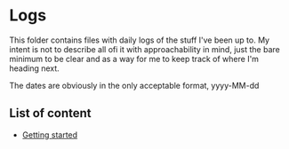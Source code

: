# Logs

This folder contains files with daily logs of the stuff I've been up to. My intent is not to describe all ofi it with approachability in mind, just the bare minimum to be clear and as a way for me to keep track of where I'm heading next.

The dates are obviously in the only acceptable format, yyyy-MM-dd

## List of content

* [Getting started](getting-started.md)
